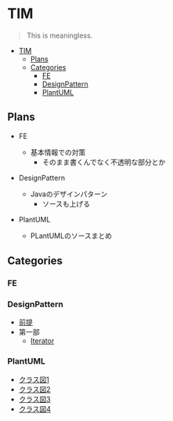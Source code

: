 # TIM

> This is meaningless.

- [TIM](#tim)
  - [Plans](#plans)
  - [Categories](#categories)
    - [FE](#fe)
    - [DesignPattern](#designpattern)
    - [PlantUML](#plantuml)
## Plans

- FE
  - 基本情報での対策
    - そのまま書くんでなく不透明な部分とか

- DesignPattern
  - Javaのデザインパターン
    - ソースも上げる

- PlantUML
  - PLantUMLのソースまとめ
## Categories

### FE 

### DesignPattern
- [前提](./DesignPattern/background.md)
- 第一部
  - [Iterator](./DesignPattern/Iterator.md)
### PlantUML
- [クラス図1](./PlantUML/ClassDiagram1.pu)
- [クラス図2](./PlantUML/ClassDiagram2.pu)
- [クラス図3](./PlantUML/ClassDiagram3.pu)
- [クラス図4](./PlantUML/ClassDiagram4.pu)